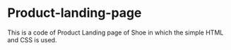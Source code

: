 # Product-landing-page
This is a code of Product Landing page of Shoe in which the simple HTML and CSS is used.
